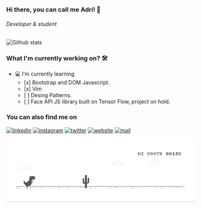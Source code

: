 ###  Hi there, you can call me Adri! 👋
###### *Developer & student*

![Github stats](https://github-readme-stats.vercel.app/api?username=anunezmartinez&show_icons=true&theme=radical)

### What I'm currently working on? 🛠
<ul>
  <li>💻 I’m currently learning
    <ul>
      <li> [x] Bootstrap and DOM Javascript.
      <li> [x] Vim
      <li> [ ] Desing Patterns.
      <li> [ ] Face API JS library built on Tensor Flow, project on hold.
    </ul>
</ul>



### You can also find me on
[<img src='https://cdn.jsdelivr.net/npm/simple-icons@3.0.1/icons/linkedin.svg' alt='linkedin' height='40'>](https://www.linkedin.com/in/anunezmartinez/)
[<img src='https://cdn.jsdelivr.net/npm/tabler-icons@1.10.0/icons/brand-instagram.svg' alt='instagram' height='40'>](https://www.instagram.com/hyde_an/)
[<img src='https://cdn.jsdelivr.net/npm/tabler-icons@1.10.0/icons/brand-twitter.svg' alt='twitter' height='40'>](https://twitter.com/adrianmrnz)
[<img src='https://cdn.jsdelivr.net/npm/tabler-icons@1.10.0/icons/link.svg' alt='website' height='40'>](https://anunezmartinez.com) 
[<img src='https://cdn.jsdelivr.net/npm/tabler-icons@1.10.0/icons/mail.svg' alt='mail' height='40'>](mailto:adrian@anunezmartinez.com) 

![text](https://github.com/anunezmartinez/anunezmartinez/blob/master/banner.gif)
